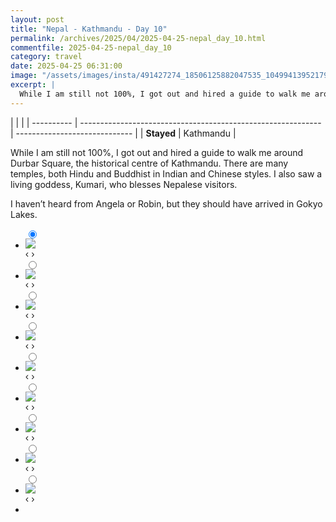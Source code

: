 ```yaml
---
layout: post
title: "Nepal - Kathmandu - Day 10"
permalink: /archives/2025/04/2025-04-25-nepal_day_10.html
commentfile: 2025-04-25-nepal_day_10
category: travel
date: 2025-04-25 06:31:00
image: "/assets/images/insta/491427274_18506125882047535_1049941395217950374_n_17974633874814645.jpg"
excerpt: |
  While I am still not 100%, I got out and hired a guide to walk me around Durbar Square, the historical centre of Kathmandu.
---
```


|            |                                                              |
| ---------- | ------------------------------------------------------------ | ----------------------------- |
| **Stayed** | Kathmandu |


While I am still not 100%, I got out and hired a guide to walk me around Durbar Square, the historical centre of Kathmandu. There are many temples, both Hindu and Buddhist in Indian and Chinese styles. I also saw a living goddess, Kumari, who blesses Nepalese visitors.

I haven’t heard from Angela or Robin, but they should have arrived in Gokyo Lakes.


<ul class="slides">
    <input type="radio" name="radio-btn" id="img-1" checked="checked" />
    <li class="slide-container">
        <div class="slide">
          <a href="/assets/images/insta/491426499_18506125909047535_6173822148132819662_n_18036819869312542.jpg"><img src="/assets/images/insta/491426499_18506125909047535_6173822148132819662_n_18036819869312542.jpg" /></a>
        </div>
    <div class="nav">
      <label for="img-9" class="prev">&#x2039;</label>
      <label for="img-2" class="next">&#x203a;</label>
    </div>
    </li>
        <input type="radio" name="radio-btn" id="img-2"  />
    <li class="slide-container">
        <div class="slide">
          <a href="/assets/images/insta/491512053_18506125918047535_6255985378354355189_n_17881076649276681.jpg"><img src="/assets/images/insta/491512053_18506125918047535_6255985378354355189_n_17881076649276681.jpg" /></a>
        </div>
    <div class="nav">
      <label for="img-1" class="prev">&#x2039;</label>
      <label for="img-3" class="next">&#x203a;</label>
    </div>
    </li>
        <input type="radio" name="radio-btn" id="img-3"  />
    <li class="slide-container">
        <div class="slide">
          <a href="/assets/images/insta/491494562_18506125930047535_3534638051486515991_n_18051741170363550.jpg"><img src="/assets/images/insta/491494562_18506125930047535_3534638051486515991_n_18051741170363550.jpg" /></a>
        </div>
    <div class="nav">
      <label for="img-2" class="prev">&#x2039;</label>
      <label for="img-4" class="next">&#x203a;</label>
    </div>
    </li>
        <input type="radio" name="radio-btn" id="img-4"  />
    <li class="slide-container">
        <div class="slide">
          <a href="/assets/images/insta/491516151_18506125939047535_3485376760758791171_n_17855468433422318.jpg"><img src="/assets/images/insta/491516151_18506125939047535_3485376760758791171_n_17855468433422318.jpg" /></a>
        </div>
    <div class="nav">
      <label for="img-3" class="prev">&#x2039;</label>
      <label for="img-5" class="next">&#x203a;</label>
    </div>
    </li>
        <input type="radio" name="radio-btn" id="img-5"  />
    <li class="slide-container">
        <div class="slide">
          <a href="/assets/images/insta/491894220_18506125948047535_7484171469722518240_n_18302677714213544.jpg"><img src="/assets/images/insta/491894220_18506125948047535_7484171469722518240_n_18302677714213544.jpg" /></a>
        </div>
    <div class="nav">
      <label for="img-4" class="prev">&#x2039;</label>
      <label for="img-6" class="next">&#x203a;</label>
    </div>
    </li>
        <input type="radio" name="radio-btn" id="img-6"  />
    <li class="slide-container">
        <div class="slide">
          <a href="/assets/images/insta/491507468_18506125957047535_2811902186935153785_n_18061606370116534.jpg"><img src="/assets/images/insta/491507468_18506125957047535_2811902186935153785_n_18061606370116534.jpg" /></a>
        </div>
    <div class="nav">
      <label for="img-5" class="prev">&#x2039;</label>
      <label for="img-7" class="next">&#x203a;</label>
    </div>
    </li>
        <input type="radio" name="radio-btn" id="img-7"  />
    <li class="slide-container">
        <div class="slide">
          <a href="/assets/images/insta/491494480_18506125975047535_9095490064405043388_n_17897766051195314.jpg"><img src="/assets/images/insta/491494480_18506125975047535_9095490064405043388_n_17897766051195314.jpg" /></a>
        </div>
    <div class="nav">
      <label for="img-6" class="prev">&#x2039;</label>
      <label for="img-8" class="next">&#x203a;</label>
    </div>
    </li>
        <input type="radio" name="radio-btn" id="img-8"  />
    <li class="slide-container">
        <div class="slide">
          <a href="/assets/images/insta/491494677_18506125987047535_1984596916448835782_n_18056309707957318.jpg"><img src="/assets/images/insta/491494677_18506125987047535_1984596916448835782_n_18056309707957318.jpg" /></a>
        </div>
    <div class="nav">
      <label for="img-7" class="prev">&#x2039;</label>
      <label for="img-9" class="next">&#x203a;</label>
    </div>
    </li>
    <input type="radio" name="radio-btn" id="img-9" />
    <li class="slide-container">
        <div class="slide">
          <a href="/assets/images/insta/491427274_18506125882047535_1049941395217950374_n_17974633874814645.jpg"><img src="/assets/images/insta/491427274_18506125882047535_1049941395217950374_n_17974633874814645.jpg" /></a>
        </div>
    <div class="nav">
      <label for="img-8" class="prev">&#x2039;</label>
      <label for="img-1" class="next">&#x203a;</label>
    </div>
    </li>
			
<li class="nav-dots">
      <label for="img-1" class="nav-dot" id="img-dot-1"></label>
      <label for="img-2" class="nav-dot" id="img-dot-2"></label>
      <label for="img-3" class="nav-dot" id="img-dot-3"></label>
      <label for="img-4" class="nav-dot" id="img-dot-4"></label>
      <label for="img-5" class="nav-dot" id="img-dot-5"></label>
      <label for="img-6" class="nav-dot" id="img-dot-6"></label>
      <label for="img-7" class="nav-dot" id="img-dot-7"></label>
      <label for="img-8" class="nav-dot" id="img-dot-8"></label>
      <label for="img-9" class="nav-dot" id="img-dot-9"></label>

</li>
</ul>        